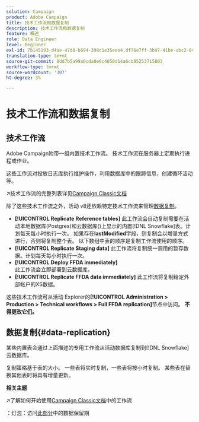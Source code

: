 ```yaml
---
solution: Campaign
product: Adobe Campaign
title: 技术工作流和数据复制
description: 技术工作流和数据复制
feature: 概述
role: Data Engineer
level: Beginner
exl-id: 7b145193-d4ae-47d0-b694-398c1e35eee4,df76e7ff-3b97-41be-abc2-640748680ff3
translation-type: tm+mt
source-git-commit: 8dd7b5a99a0cda0e0c4850d14a6cb95253715803
workflow-type: tm+mt
source-wordcount: '307'
ht-degree: 3%

---
```


# 技术工作流和数据复制

## 技术工作流

Adobe Campaign附带一组内置技术工作流。 技术工作流在服务器上定期执行进程或作业。

这些工作流对投放日志库执行维护操作，利用数据库中的跟踪信息，创建循环活动等。

:arrow_upper_right:技术工作流的完整列表详见[Campaign Classic文档](https://experienceleague.adobe.com/docs/campaign-classic/using/automating-with-workflows/advanced-management/about-technical-workflows.html?lang=en#overview)

除了这些技术工作流之外，活动 v8还依赖特定技术工作流来管理[数据复制](#data-replication)。

* **[!UICONTROL Replicate Reference tables]**
此工作流会自动复制需要在活动本地数据库(Postgres)和云数据库()上显示的内置[!DNL Snowflake]表。计划每天每小时执行一次。 如果存在&#x200B;**lastModified**&#x200B;字段，则复制会以增量方式进行，否则将复制整个表。 以下数组中表的顺序是复制工作流使用的顺序。
* **[!UICONTROL Replicate Staging data]**
此工作流将复制统一调用的暂存数据。计划每天每小时执行一次。
* **[!UICONTROL Deploy FFDA immediately]**\
   此工作流会立即部署到云数据库。
* **[!UICONTROL Replicate FFDA data immediately]**
此工作流将复制给定外部帐户的XS数据。

这些技术工作流可从活动 Explorer的&#x200B;**[!UICONTROL Administration > Production > Technical workflows > Full FFDA replication]**&#x200B;节点中访问。 **不得更改它们。**

## 数据复制{#data-replication}

某些内置表会通过上面描述的专用工作流从活动数据库复制到[!DNL Snowflake]云数据库。

复制策略基于表的大小。 一些表将实时复制，一些表将按小时复制。 某些表在替换其他表时将具有增量更新。

**相关主题**

:arrow_upper_right:了解如何开始使用[Campaign Classic文档](https://experienceleague.adobe.com/docs/campaign-classic/using/automating-with-workflows/introduction/about-workflows.html?lang=en#automating-with-workflows)中的工作流

：灯泡：访问[此部分](../dev/datamodel-best-practices.md#data-retention)中的数据保留期

